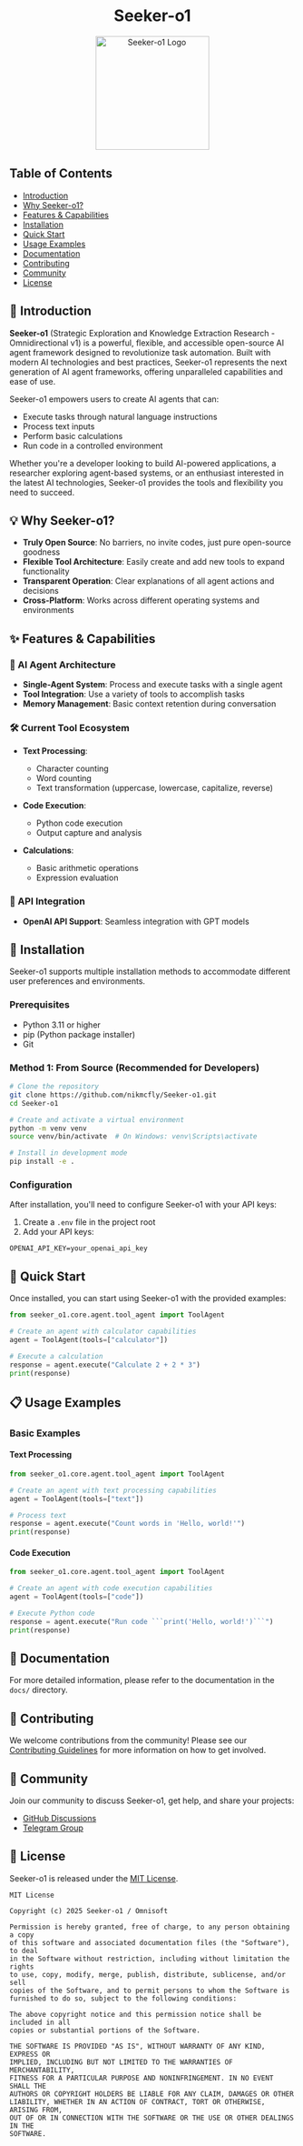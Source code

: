 
<div align="center">
   <h1>Seeker-o1 </h1>
</div>

<p align="center">
  <img src="https://res.cloudinary.com/diekemzs9/image/upload/v1746009112/extension_icon_1024px_jedbgf.png" alt="Seeker-o1 Logo" width="200"/>
</p>



## Table of Contents

- [Introduction](#-introduction)
- [Why Seeker-o1?](#-why-seeker-o1)
- [Features & Capabilities](#-features--capabilities)
- [Installation](#-installation)
- [Quick Start](#-quick-start)
- [Usage Examples](#-usage-examples)
- [Documentation](#-documentation)
- [Contributing](#-contributing)
- [Community](#-community)
- [License](#-license)

## 🌟 Introduction

**Seeker-o1** (Strategic Exploration and Knowledge Extraction Research - Omnidirectional v1) is a powerful, flexible, and accessible open-source AI agent framework designed to revolutionize task automation. Built with modern AI technologies and best practices, Seeker-o1 represents the next generation of AI agent frameworks, offering unparalleled capabilities and ease of use.

Seeker-o1 empowers users to create AI agents that can:
- Execute tasks through natural language instructions
- Process text inputs
- Perform basic calculations
- Run code in a controlled environment

Whether you're a developer looking to build AI-powered applications, a researcher exploring agent-based systems, or an enthusiast interested in the latest AI technologies, Seeker-o1 provides the tools and flexibility you need to succeed.

## 💡 Why Seeker-o1?

- **Truly Open Source**: No barriers, no invite codes, just pure open-source goodness
- **Flexible Tool Architecture**: Easily create and add new tools to expand functionality
- **Transparent Operation**: Clear explanations of all agent actions and decisions
- **Cross-Platform**: Works across different operating systems and environments

## ✨ Features & Capabilities

### 🧠 AI Agent Architecture

- **Single-Agent System**: Process and execute tasks with a single agent
- **Tool Integration**: Use a variety of tools to accomplish tasks
- **Memory Management**: Basic context retention during conversation

### 🛠️ Current Tool Ecosystem

- **Text Processing**:
  - Character counting
  - Word counting
  - Text transformation (uppercase, lowercase, capitalize, reverse)

- **Code Execution**:
  - Python code execution
  - Output capture and analysis

- **Calculations**:
  - Basic arithmetic operations
  - Expression evaluation

### 🔄 API Integration

- **OpenAI API Support**: Seamless integration with GPT models

## 🔧 Installation

Seeker-o1 supports multiple installation methods to accommodate different user preferences and environments.

### Prerequisites

- Python 3.11 or higher
- pip (Python package installer)
- Git

### Method 1: From Source (Recommended for Developers)

```bash
# Clone the repository
git clone https://github.com/nikmcfly/Seeker-o1.git
cd Seeker-o1

# Create and activate a virtual environment
python -m venv venv
source venv/bin/activate  # On Windows: venv\Scripts\activate

# Install in development mode
pip install -e .
```

### Configuration

After installation, you'll need to configure Seeker-o1 with your API keys:

1. Create a `.env` file in the project root
2. Add your API keys:

```
OPENAI_API_KEY=your_openai_api_key
```

## 🚀 Quick Start

Once installed, you can start using Seeker-o1 with the provided examples:

```python
from seeker_o1.core.agent.tool_agent import ToolAgent

# Create an agent with calculator capabilities
agent = ToolAgent(tools=["calculator"])

# Execute a calculation
response = agent.execute("Calculate 2 + 2 * 3")
print(response)
```

## 📋 Usage Examples

### Basic Examples

#### Text Processing

```python
from seeker_o1.core.agent.tool_agent import ToolAgent

# Create an agent with text processing capabilities
agent = ToolAgent(tools=["text"])

# Process text
response = agent.execute("Count words in 'Hello, world!'")
print(response)
```

#### Code Execution

```python
from seeker_o1.core.agent.tool_agent import ToolAgent

# Create an agent with code execution capabilities
agent = ToolAgent(tools=["code"])

# Execute Python code
response = agent.execute("Run code ```print('Hello, world!')```")
print(response)
```

## 📖 Documentation

For more detailed information, please refer to the documentation in the `docs/` directory.

## 🤝 Contributing

We welcome contributions from the community! Please see our [Contributing Guidelines](CONTRIBUTING.md) for more information on how to get involved.

## 👥 Community

Join our community to discuss Seeker-o1, get help, and share your projects:

- [GitHub Discussions](https://github.com/nikmcfly/Seeker-o1/discussions)
- [Telegram Group](https://t.me/seeker_o1)

## 📄 License

Seeker-o1 is released under the [MIT License](LICENSE).

```
MIT License

Copyright (c) 2025 Seeker-o1 / Omnisoft

Permission is hereby granted, free of charge, to any person obtaining a copy
of this software and associated documentation files (the "Software"), to deal
in the Software without restriction, including without limitation the rights
to use, copy, modify, merge, publish, distribute, sublicense, and/or sell
copies of the Software, and to permit persons to whom the Software is
furnished to do so, subject to the following conditions:

The above copyright notice and this permission notice shall be included in all
copies or substantial portions of the Software.

THE SOFTWARE IS PROVIDED "AS IS", WITHOUT WARRANTY OF ANY KIND, EXPRESS OR
IMPLIED, INCLUDING BUT NOT LIMITED TO THE WARRANTIES OF MERCHANTABILITY,
FITNESS FOR A PARTICULAR PURPOSE AND NONINFRINGEMENT. IN NO EVENT SHALL THE
AUTHORS OR COPYRIGHT HOLDERS BE LIABLE FOR ANY CLAIM, DAMAGES OR OTHER
LIABILITY, WHETHER IN AN ACTION OF CONTRACT, TORT OR OTHERWISE, ARISING FROM,
OUT OF OR IN CONNECTION WITH THE SOFTWARE OR THE USE OR OTHER DEALINGS IN THE
SOFTWARE.
```
